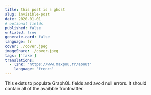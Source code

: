 ```yaml
---
title: this post is a ghost
slug: invisible-post
date: 2020-01-01
# optional fields
published: false
unlisted: true
generate-card: false
language: fr
cover: ./cover.jpeg
imageShare: ./cover.jpeg
tags: ['fake']
translations:
  - link: 'https://www.maxpou.fr/about'
    language: 'french'
---
```


This exists to populate GraphQL fields and avoid null errors. It should contain
all of the available frontmatter.